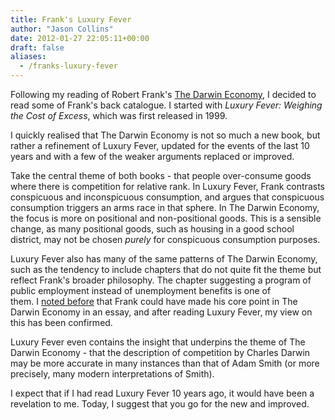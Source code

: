 ```yaml
---
title: Frank's Luxury Fever
author: "Jason Collins"
date: 2012-01-27 22:05:11+00:00
draft: false
aliases:
  - /franks-luxury-fever
---
```


Following my reading of Robert Frank's [The Darwin Economy](https://www.jasoncollins.blog/franks-the-darwin-economy/), I decided to read some of Frank's back catalogue. I started with *Luxury Fever: Weighing the Cost of Excess*, which was first released in 1999.

I quickly realised that The Darwin Economy is not so much a new book, but rather a refinement of Luxury Fever, updated for the events of the last 10 years and with a few of the weaker arguments replaced or improved.

Take the central theme of both books - that people over-consume goods where there is competition for relative rank. In Luxury Fever, Frank contrasts conspicuous and inconspicuous consumption, and argues that conspicuous consumption triggers an arms race in that sphere. In The Darwin Economy, the focus is more on positional and non-positional goods. This is a sensible change, as many positional goods, such as housing in a good school district, may not be chosen _purely_ for conspicuous consumption purposes.

Luxury Fever also has many of the same patterns of The Darwin Economy, such as the tendency to include chapters that do not quite fit the theme but reflect Frank's broader philosophy. The chapter suggesting a program of public employment instead of unemployment benefits is one of them. I [noted before](https://www.jasoncollins.blog/best-books-i-read-in-2011/) that Frank could have made his core point in The Darwin Economy in an essay, and after reading Luxury Fever, my view on this has been confirmed.

Luxury Fever even contains the insight that underpins the theme of The Darwin Economy - that the description of competition by Charles Darwin may be more accurate in many instances than that of Adam Smith (or more precisely, many modern interpretations of Smith).

I expect that if I had read Luxury Fever 10 years ago, it would have been a revelation to me. Today, I suggest that you go for the new and improved.
